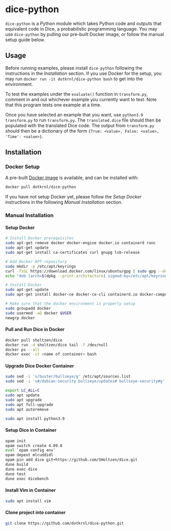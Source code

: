 # dice-python

`dice-python` is a Python module which takes Python code and outputs that equivalent code in Dice, a probabilistic programming language.  You may use `dice-python` by pulling our pre-built Docker image, or follow the manual setup guide below.

## Usage

Before running examples, please install `dice-python` following the instructions in the *Installation* section.  If you use Docker for the setup, you may run `docker run -it dotkrnl/dice-python bash` to get into the environment.

To test the examples under the `evaluate()` function in `transform.py`, comment in and out whichever example you currently want to test. Note that this program tests one example at a time.

Once you have selected an example that you want, use ```python3.9 transform.py``` to run `transform.py`. The `translated.dice` file should then be populated with the translated Dice code. The output from `transform.py` should then be a dictionary of the form ```{True: <value>, False: <value>, 'Time': <value>}```.

## Installation

### Docker Setup

A pre-built [Docker image](https://hub.docker.com/r/dotkrnl/dice-python) is available, and can be installed with:

```bash
docker pull dotkrnl/dice-python
```

If you have not setup Docker yet, please follow the *Setup Docker* instructions in the following *Manual Installation* section.

### Manual Installation

#### Setup Docker
```bash
# Install Docker prerequisites
sudo apt-get remove docker docker-engine docker.io containerd runc
sudo apt-get update
sudo apt-get install ca-certificates curl gnupg lsb-release

# Add Docker APT repository
sudo mkdir -p /etc/apt/keyrings
curl -fsSL https://download.docker.com/linux/ubuntu/gpg | sudo gpg --dearmor -o /etc/apt/keyrings/docker.gpg
echo "deb [arch=$(dpkg --print-architecture) signed-by=/etc/apt/keyrings/docker.gpg] https://download.docker.com/linux/ubuntu $(lsb_release -cs) stable" | sudo tee /etc/apt/sources.list.d/docker.list > /dev/null

# Install Docker
sudo apt-get update
sudo apt-get install docker-ce docker-ce-cli containerd.io docker-compose-plugin

# Make sure that the docker environment is properly setup
sudo groupadd docker
sudo usermod -aG docker $USER
newgrp docker
```

#### Pull and Run Dice in Docker

```bash
docker pull sholtzen/dice
docker run -d sholtzen/dice tail -f /dev/null
docker ps --all
docker exec -it <name of container> bash
```

#### Upgrade Dice Docker Container

```bash
sudo sed -i 's/buster/bullseye/g' /etc/apt/sources.list
sudo sed -i 's#/debian-security bullseye/updates# bullseye-security#g' /etc/apt/sources.list

export LC_ALL=C
sudo apt update
sudo apt upgrade
sudo apt full-upgrade
sudo apt autoremove

sudo apt install python3.9
```

#### Setup Dice in Container

```bash
opam init
opam switch create 4.09.0
eval `opam config env`
opam depext mlcuddidl
opam pin add dice git+https://github.com/SHoltzen/dice.git
dune build
dune exec dice
dune test
dune exec dicebench
```

#### Install Vim in Container

```bash
sudo apt install vim
```

####  Clone project into container

```bash
git clone https://github.com/dotkrnl/dice-python.git
```
